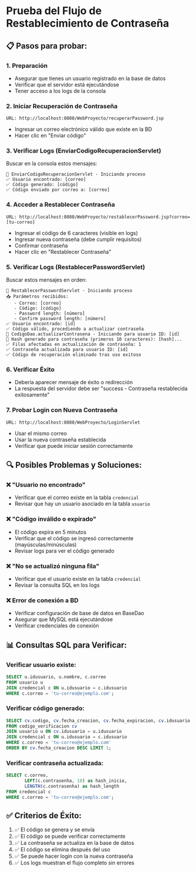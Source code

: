 # Prueba del Flujo de Restablecimiento de Contraseña

## 📋 Pasos para probar:

### 1. **Preparación**
- Asegurar que tienes un usuario registrado en la base de datos
- Verificar que el servidor está ejecutándose
- Tener acceso a los logs de la consola

### 2. **Iniciar Recuperación de Contraseña**
```
URL: http://localhost:8080/WebProyecto/recuperarPassword.jsp
```
- Ingresar un correo electrónico válido que existe en la BD
- Hacer clic en "Enviar código"

### 3. **Verificar Logs (EnviarCodigoRecuperacionServlet)**
Buscar en la consola estos mensajes:
```
🔐 EnviarCodigoRecuperacionServlet - Iniciando proceso
✅ Usuario encontrado: [correo]
✅ Código generado: [código]
✅ Código enviado por correo a: [correo]
```

### 4. **Acceder a Restablecer Contraseña**
```
URL: http://localhost:8080/WebProyecto/restablecerPassword.jsp?correo=[tu-correo]
```
- Ingresar el código de 6 caracteres (visible en logs)
- Ingresar nueva contraseña (debe cumplir requisitos)
- Confirmar contraseña
- Hacer clic en "Restablecer Contraseña"

### 5. **Verificar Logs (RestablecerPasswordServlet)**
Buscar estos mensajes en orden:
```
🔐 RestablecerPasswordServlet - Iniciando proceso
📥 Parámetros recibidos:
   - Correo: [correo]
   - Código: [código]
   - Password length: [número]
   - Confirm password length: [número]
✅ Usuario encontrado: [id]
✅ Código válido, procediendo a actualizar contraseña
🔐 CodigoDao.actualizarContrasena - Iniciando para usuario ID: [id]
🔑 Hash generado para contraseña (primeros 10 caracteres): [hash]...
✅ Filas afectadas en actualización de contraseña: 1
✅ Contraseña actualizada para usuario ID: [id]
✅ Código de recuperación eliminado tras uso exitoso
```

### 6. **Verificar Éxito**
- Debería aparecer mensaje de éxito o redirección
- La respuesta del servidor debe ser "success - Contraseña restablecida exitosamente"

### 7. **Probar Login con Nueva Contraseña**
```
URL: http://localhost:8080/WebProyecto/LoginServlet
```
- Usar el mismo correo
- Usar la nueva contraseña establecida
- Verificar que puede iniciar sesión correctamente

## 🔍 Posibles Problemas y Soluciones:

### ❌ "Usuario no encontrado"
- Verificar que el correo existe en la tabla `credencial`
- Revisar que hay un usuario asociado en la tabla `usuario`

### ❌ "Código inválido o expirado"
- El código expira en 5 minutos
- Verificar que el código se ingresó correctamente (mayúsculas/minúsculas)
- Revisar logs para ver el código generado

### ❌ "No se actualizó ninguna fila"
- Verificar que el usuario existe en la tabla `credencial`
- Revisar la consulta SQL en los logs

### ❌ Error de conexión a BD
- Verificar configuración de base de datos en BaseDao
- Asegurar que MySQL está ejecutándose
- Verificar credenciales de conexión

## 📊 Consultas SQL para Verificar:

### Verificar usuario existe:
```sql
SELECT u.idusuario, u.nombre, c.correo 
FROM usuario u 
JOIN credencial c ON u.idusuario = c.idusuario 
WHERE c.correo = 'tu-correo@ejemplo.com';
```

### Verificar código generado:
```sql
SELECT cv.codigo, cv.fecha_creacion, cv.fecha_expiracion, cv.idusuario
FROM codigo_verificacion cv
JOIN usuario u ON cv.idusuario = u.idusuario
JOIN credencial c ON u.idusuario = c.idusuario
WHERE c.correo = 'tu-correo@ejemplo.com'
ORDER BY cv.fecha_creacion DESC LIMIT 1;
```

### Verificar contraseña actualizada:
```sql
SELECT c.correo, 
       LEFT(c.contrasenha, 10) as hash_inicio,
       LENGTH(c.contrasenha) as hash_length
FROM credencial c 
WHERE c.correo = 'tu-correo@ejemplo.com';
```

## ✅ Criterios de Éxito:
1. ✅ El código se genera y se envía
2. ✅ El código se puede verificar correctamente
3. ✅ La contraseña se actualiza en la base de datos
4. ✅ El código se elimina después del uso
5. ✅ Se puede hacer login con la nueva contraseña
6. ✅ Los logs muestran el flujo completo sin errores
